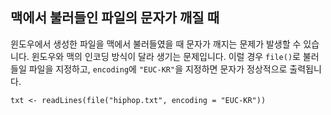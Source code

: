 맥에서 불러들인 파일의 문자가 깨질 때
---

윈도우에서 생성한 파일을 맥에서 불러들였을 때 문자가 깨지는 문제가 발생할 수 있습니다. 윈도우와 맥의 인코딩 방식이 달라 생기는 문제입니다. 이럴 경우 `file()`로 불러들일 파일을 지정하고, `encoding`에 `"EUC-KR"`을 지정하면 문자가 정상적으로 출력됩니다.

```
txt <- readLines(file("hiphop.txt", encoding = "EUC-KR"))
```
